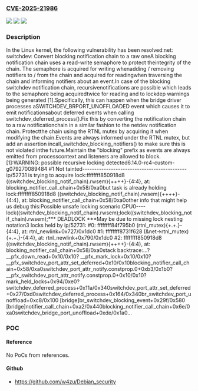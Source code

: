 ### [CVE-2025-21986](https://cve.mitre.org/cgi-bin/cvename.cgi?name=CVE-2025-21986)
![](https://img.shields.io/static/v1?label=Product&message=Linux&color=blue)
![](https://img.shields.io/static/v1?label=Version&message=91ac2c79e896b28a4a3a262384689ee6dfeaf083%3C%20af757f5ee3f754c5dceefb05c12ff37cb46fc682%20&color=brighgreen)
![](https://img.shields.io/static/v1?label=Vulnerability&message=n%2Fa&color=brighgreen)

### Description

In the Linux kernel, the following vulnerability has been resolved:net: switchdev: Convert blocking notification chain to a raw oneA blocking notification chain uses a read-write semaphore to protect theintegrity of the chain. The semaphore is acquired for writing whenadding / removing notifiers to / from the chain and acquired for readingwhen traversing the chain and informing notifiers about an event.In case of the blocking switchdev notification chain, recursivenotifications are possible which leads to the semaphore being acquiredtwice for reading and to lockdep warnings being generated [1].Specifically, this can happen when the bridge driver processes aSWITCHDEV_BRPORT_UNOFFLOADED event which causes it to emit notificationsabout deferred events when calling switchdev_deferred_process().Fix this by converting the notification chain to a raw notificationchain in a similar fashion to the netdev notification chain. Protectthe chain using the RTNL mutex by acquiring it when modifying the chain.Events are always informed under the RTNL mutex, but add an assertion incall_switchdev_blocking_notifiers() to make sure this is not violated inthe future.Maintain the "blocking" prefix as events are always emitted from processcontext and listeners are allowed to block.[1]:WARNING: possible recursive locking detected6.14.0-rc4-custom-g079270089484 #1 Not tainted--------------------------------------------ip/52731 is trying to acquire lock:ffffffff850918d8 ((switchdev_blocking_notif_chain).rwsem){++++}-{4:4}, at: blocking_notifier_call_chain+0x58/0xa0but task is already holding lock:ffffffff850918d8 ((switchdev_blocking_notif_chain).rwsem){++++}-{4:4}, at: blocking_notifier_call_chain+0x58/0xa0other info that might help us debug this:Possible unsafe locking scenario:CPU0----lock((switchdev_blocking_notif_chain).rwsem);lock((switchdev_blocking_notif_chain).rwsem);*** DEADLOCK ***May be due to missing lock nesting notation3 locks held by ip/52731: #0: ffffffff84f795b0 (rtnl_mutex){+.+.}-{4:4}, at: rtnl_newlink+0x727/0x1dc0 #1: ffffffff8731f628 (&net->rtnl_mutex){+.+.}-{4:4}, at: rtnl_newlink+0x790/0x1dc0 #2: ffffffff850918d8 ((switchdev_blocking_notif_chain).rwsem){++++}-{4:4}, at: blocking_notifier_call_chain+0x58/0xa0stack backtrace:...? __pfx_down_read+0x10/0x10? __pfx_mark_lock+0x10/0x10? __pfx_switchdev_port_attr_set_deferred+0x10/0x10blocking_notifier_call_chain+0x58/0xa0switchdev_port_attr_notify.constprop.0+0xb3/0x1b0? __pfx_switchdev_port_attr_notify.constprop.0+0x10/0x10? mark_held_locks+0x94/0xe0? switchdev_deferred_process+0x11a/0x340switchdev_port_attr_set_deferred+0x27/0xd0switchdev_deferred_process+0x164/0x340br_switchdev_port_unoffload+0xc8/0x100 [bridge]br_switchdev_blocking_event+0x29f/0x580 [bridge]notifier_call_chain+0xa2/0x440blocking_notifier_call_chain+0x6e/0xa0switchdev_bridge_port_unoffload+0xde/0x1a0...

### POC

#### Reference
No PoCs from references.

#### Github
- https://github.com/w4zu/Debian_security

